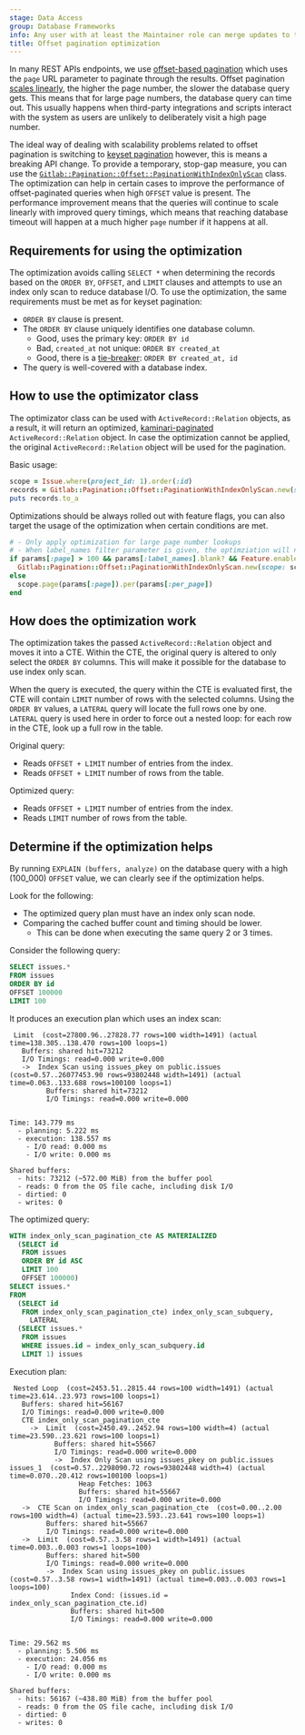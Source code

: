 ```yaml
---
stage: Data Access
group: Database Frameworks
info: Any user with at least the Maintainer role can merge updates to this content. For details, see https://docs.gitlab.com/development/development_processes/#development-guidelines-review.
title: Offset pagination optimization
---
```


In many REST APIs endpoints, we use [offset-based pagination](pagination_guidelines.md#offset-pagination) which uses the `page` URL parameter to paginate through the results. Offset pagination [scales linearly](pagination_guidelines.md#offset-on-a-large-dataset), the higher the page number, the slower the database query gets. This means that for large page numbers, the database query can time out. This usually happens when third-party integrations and scripts interact with the system as users are unlikely to deliberately visit a high page number.

The ideal way of dealing with scalability problems related to offset pagination is switching to [keyset pagination](pagination_guidelines.md#keyset-pagination) however, this is means a breaking API change. To provide a temporary, stop-gap measure, you can use the [`Gitlab::Pagination::Offset::PaginationWithIndexOnlyScan`](https://gitlab.com/gitlab-org/gitlab/-/tree/master/lib/gitlab/pagination/offset/pagination_with_index_only_scan.rb) class. The optimization can help in certain cases to improve the performance of offset-paginated queries when high `OFFSET` value is present. The performance improvement means that the queries will continue to scale linearly with improved query timings, which means that reaching database timeout will happen at a much higher `page` number if it happens at all.

## Requirements for using the optimization

The optimization avoids calling `SELECT *` when determining the records based on the `ORDER BY`, `OFFSET`, and `LIMIT` clauses and attempts to use an index only scan to reduce database I/O. To use the optimization, the same requirements must be met as for keyset pagination:

- `ORDER BY` clause is present.
- The `ORDER BY` clause uniquely identifies one database column.
  - Good, uses the primary key: `ORDER BY id`
  - Bad, `created_at` not unique: `ORDER BY created_at`
  - Good, there is a [tie-breaker](pagination_performance_guidelines.md#tie-breaker-column): `ORDER BY created_at, id`
- The query is well-covered with a database index.

## How to use the optimizator class

The optimizator class can be used with `ActiveRecord::Relation` objects, as a result, it will return an optimized, [kaminari-paginated](https://github.com/kaminari/kaminari) `ActiveRecord::Relation` object. In case the optimization cannot be applied, the original `ActiveRecord::Relation` object will be used for the pagination.

Basic usage:

```ruby
scope = Issue.where(project_id: 1).order(:id)
records = Gitlab::Pagination::Offset::PaginationWithIndexOnlyScan.new(scope: scope, page: 5, per_page: 100).paginate_with_kaminari
puts records.to_a
```

Optimizations should be always rolled out with feature flags, you can also target the usage of the optimization when certain conditions are met.

```ruby
# - Only apply optimization for large page number lookups
# - When label_names filter parameter is given, the optimziation will not have effect (complex JOIN).
if params[:page] > 100 && params[:label_names].blank? && Feature.enabled?(:my_optimized_offet_query)
  Gitlab::Pagination::Offset::PaginationWithIndexOnlyScan.new(scope: scope, page: params[:page], per_page: params[:per_page]).paginate_with_kaminari
else
  scope.page(params[:page]).per(params[:per_page])
end
```

## How does the optimization work

The optimization takes the passed `ActiveRecord::Relation` object and moves it into a CTE. Within the CTE, the original query is altered to only
select the `ORDER BY` columns. This will make it possible for the database to use index only scan.

When the query is executed, the query within the CTE is evaluated first, the CTE will contain `LIMIT` number of rows with the selected columns.
Using the `ORDER BY` values, a `LATERAL` query will locate the full rows one by one. `LATERAL` query is used here in order to force out
a nested loop: for each row in the CTE, look up a full row in the table.

Original query:

- Reads `OFFSET + LIMIT` number of entries from the index.
- Reads `OFFSET + LIMIT` number of rows from the table.

Optimized query:

- Reads `OFFSET + LIMIT` number of entries from the index.
- Reads `LIMIT` number of rows from the table.

## Determine if the optimization helps

By running `EXPLAIN (buffers, analyze)` on the database query with a high (100_000) `OFFSET` value, we can clearly see if the optimization helps.

Look for the following:

- The optimized query plan must have an index only scan node.
- Comparing the cached buffer count and timing should be lower.
  - This can be done when executing the same query 2 or 3 times.

Consider the following query:

```sql
SELECT issues.*
FROM issues
ORDER BY id
OFFSET 100000
LIMIT 100
```

It produces an execution plan which uses an index scan:

```plaintext
 Limit  (cost=27800.96..27828.77 rows=100 width=1491) (actual time=138.305..138.470 rows=100 loops=1)
   Buffers: shared hit=73212
   I/O Timings: read=0.000 write=0.000
   ->  Index Scan using issues_pkey on public.issues  (cost=0.57..26077453.90 rows=93802448 width=1491) (actual time=0.063..133.688 rows=100100 loops=1)
         Buffers: shared hit=73212
         I/O Timings: read=0.000 write=0.000


Time: 143.779 ms
  - planning: 5.222 ms
  - execution: 138.557 ms
    - I/O read: 0.000 ms
    - I/O write: 0.000 ms

Shared buffers:
  - hits: 73212 (~572.00 MiB) from the buffer pool
  - reads: 0 from the OS file cache, including disk I/O
  - dirtied: 0
  - writes: 0
```

The optimized query:

```sql
WITH index_only_scan_pagination_cte AS MATERIALIZED
  (SELECT id
   FROM issues
   ORDER BY id ASC
   LIMIT 100
   OFFSET 100000)
SELECT issues.*
FROM
  (SELECT id
   FROM index_only_scan_pagination_cte) index_only_scan_subquery,
     LATERAL
  (SELECT issues.*
   FROM issues
   WHERE issues.id = index_only_scan_subquery.id
   LIMIT 1) issues
```

Execution plan:

```plaintext
 Nested Loop  (cost=2453.51..2815.44 rows=100 width=1491) (actual time=23.614..23.973 rows=100 loops=1)
   Buffers: shared hit=56167
   I/O Timings: read=0.000 write=0.000
   CTE index_only_scan_pagination_cte
     ->  Limit  (cost=2450.49..2452.94 rows=100 width=4) (actual time=23.590..23.621 rows=100 loops=1)
           Buffers: shared hit=55667
           I/O Timings: read=0.000 write=0.000
           ->  Index Only Scan using issues_pkey on public.issues issues_1  (cost=0.57..2298090.72 rows=93802448 width=4) (actual time=0.070..20.412 rows=100100 loops=1)
                 Heap Fetches: 1063
                 Buffers: shared hit=55667
                 I/O Timings: read=0.000 write=0.000
   ->  CTE Scan on index_only_scan_pagination_cte  (cost=0.00..2.00 rows=100 width=4) (actual time=23.593..23.641 rows=100 loops=1)
         Buffers: shared hit=55667
         I/O Timings: read=0.000 write=0.000
   ->  Limit  (cost=0.57..3.58 rows=1 width=1491) (actual time=0.003..0.003 rows=1 loops=100)
         Buffers: shared hit=500
         I/O Timings: read=0.000 write=0.000
         ->  Index Scan using issues_pkey on public.issues  (cost=0.57..3.58 rows=1 width=1491) (actual time=0.003..0.003 rows=1 loops=100)
               Index Cond: (issues.id = index_only_scan_pagination_cte.id)
               Buffers: shared hit=500
               I/O Timings: read=0.000 write=0.000


Time: 29.562 ms
  - planning: 5.506 ms
  - execution: 24.056 ms
    - I/O read: 0.000 ms
    - I/O write: 0.000 ms

Shared buffers:
  - hits: 56167 (~438.80 MiB) from the buffer pool
  - reads: 0 from the OS file cache, including disk I/O
  - dirtied: 0
  - writes: 0
```
